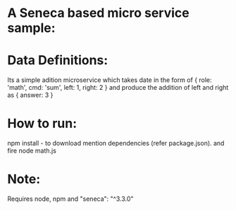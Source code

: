 # A Seneca based micro service sample:

# Data Definitions:
Its a simple adition microservice which takes date in the form of { role: 'math', cmd: 'sum', left: 1, right: 2 } and produce the addition of left and right as { answer: 3 }

# How to run:
npm install - to download mention dependencies (refer package.json).
and fire node math.js

# Note: 
Requires node, npm and  "seneca": "^3.3.0"